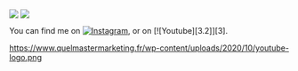 <img align="center" src="https://github-readme-stats.vercel.app/api?username=XeraFiu-YTB&show_icons=true&theme=tokyonight&count_private=true" />
<img align="center" src="https://github-readme-stats.vercel.app/api/top-langs/?username=XeraFiu-YTB&theme=tokyonigh" />




You can find me on [![Instagram][1.2]][1], or on [![Youtube][3.2]][3].
<!-- Icons -->

[1.2]: http://assets.stickpng.com/images/580b57fcd9996e24bc43c521.png![image](https://user-images.githubusercontent.com/52258801/110239877-95f2f580-7f49-11eb-9809-0fbe6c297861.png)

[2.2]: ![image](https://user-images.githubusercontent.com/52258801/110239903-ad31e300-7f49-11eb-941b-7dbdd167fe3a.png)
https://www.quelmastermarketing.fr/wp-content/uploads/2020/10/youtube-logo.png

<!-- Links to your social media accounts -->

[1]: https://www.instagram.com/nathan_bastardfpv/
[2]: https://www.youtube.com/channel/UCCayoh7qAoyQZJDzFcNc1Vw/featured
